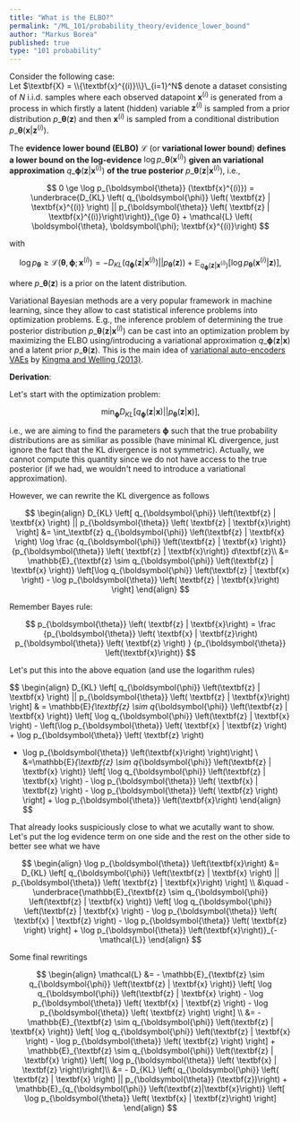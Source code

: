 ```yaml
---
title: "What is the ELBO?"
permalink: "/ML_101/probability_theory/evidence_lower_bound"
author: "Markus Borea"
published: true
type: "101 probability"
---
```



Consider the following case:  
Let $\textbf{X} = \\{\textbf{x}^{(i)}\\}\_{i=1}^N$ denote a dataset
consisting of $N$ i.i.d. samples where each observed datapoint
$\textbf{x}^{(i)}$ is generated from a process in which firstly a
latent (hidden) variable $\textbf{z}^{(i)}$ is sampled from a prior
distribution $p\_{\boldsymbol{\theta}} (\textbf{z})$ and then
$\textbf{x}^{(i)}$ is sampled from a conditional distribution
$p\_{\boldsymbol{\theta}} \left(\textbf{x} | \textbf{z}^{(i)}\right)$.

The **evidence lower bound (ELBO)** $\mathcal{L}$ (or **variational lower
bound**) **defines a lower bound on the log-evidence** $\log
p\_{\boldsymbol{\theta}}(\textbf{x}^{(i)})$ **given an variational
approximation** $q\_{\boldsymbol{\phi}} \left(\textbf{z} |
\textbf{x}^{(i)} \right)$ **of the true posterior**
$p\_{\boldsymbol{\theta}} \left( \textbf{z} |
\textbf{x}^{(i)}\right)$, i.e., 

$$
  0 \ge \log p_{\boldsymbol{\theta}} (\textbf{x}^{(i)}) = \underbrace{D_{KL} \left(
  q_{\boldsymbol{\phi}} \left( \textbf{z} | \textbf{x}^{(i)} \right)
  || 
  p_{\boldsymbol{\theta}} \left( \textbf{z} |
  \textbf{x}^{(i)}\right)\right)}_{\ge 0} + \mathcal{L} \left(
  \boldsymbol{\theta}, \boldsymbol{\phi}; \textbf{x}^{(i)}\right) 
$$

with 

$$
  \log p_{\boldsymbol{\theta}} \ge 
  \mathcal{L} \left( \boldsymbol{\theta}, \boldsymbol{\phi};
  \textbf{x}^{(i)} \right) = - D_{KL} \left( q_{\boldsymbol{\phi}}
  \left( \textbf{z} | \textbf{x}^{(i)} \right) ||
  p_{\boldsymbol{\theta}} (\textbf{z})\right) +
  \mathbb{E}_{q_{\boldsymbol{\phi}}
  \left(\textbf{z}|\textbf{x}^{(i)}\right)} \left[ \log
  p_{\boldsymbol{\theta}} \left( \textbf{x}^{(i)} | \textbf{z}\right) \right],
$$

where $p\_{\boldsymbol{\theta}} (\textbf{z})$ is a prior on the latent
distribution. 

Variational Bayesian methods are a very popular framework in machine 
learning, since they allow to cast statistical inference problems into
optimization problems. E.g., the inference problem of determining the
true posterior distribution $p\_{\boldsymbol{\theta}} \left( \textbf{z} |
\textbf{x}^{(i)}\right)$ can be cast into an optimization problem by
maximizing the ELBO using/introducing a variational approximation
$q\_{\boldsymbol{\phi}} \left(\textbf{z} | \textbf{x} \right)$ and a
latent prior $p\_{\boldsymbol{\theta}} (\textbf{z})$. This is the main
idea of [variational auto-encoders
VAEs](https://borea17.github.io/paper_summaries/auto-encoding_variational_bayes)
by [Kingma and Welling (2013)](https://arxiv.org/abs/1312.6114).

**Derivation**: 

Let's start with the optimization problem:

$$
  \min_{\boldsymbol{\phi}} D_{KL} \left[ q_{\boldsymbol{\phi}} \left(\textbf{z} | \textbf{x} \right) || p_{\boldsymbol{\theta}} \left( \textbf{z} |
\textbf{x}\right) \right],
$$

i.e., we are aiming to find the parameters $\boldsymbol{\phi}$ such
that the true probability distributions are as similiar as possible
(have minimal KL divergence, just ignore the fact that the KL
divergence is not symmetric). Actually, we cannot compute this
quantity since we do not have access to the true posterior (if we had,
we wouldn't need to introduce a variational approximation). 

However, we can rewrite the KL divergence as follows 

$$
\begin{align}
D_{KL} \left[ q_{\boldsymbol{\phi}} \left(\textbf{z} | \textbf{x} \right) || p_{\boldsymbol{\theta}} \left( \textbf{z} |
\textbf{x}\right) \right] &= \int_\textbf{z}
q_{\boldsymbol{\phi}} \left(\textbf{z} | \textbf{x} \right) \log \frac
{q_{\boldsymbol{\phi}} \left(\textbf{z} | \textbf{x} \right)} {p_{\boldsymbol{\theta}} \left( \textbf{z} |
\textbf{x}\right)} d\textbf{z}\\
&= \mathbb{E}_{\textbf{z} \sim q_{\boldsymbol{\phi}} \left(\textbf{z}
| \textbf{x} \right)} 
\left[\log q_{\boldsymbol{\phi}} \left(\textbf{z} | \textbf{x} \right) - \log p_{\boldsymbol{\theta}} \left( \textbf{z} |
\textbf{x}\right) \right]
\end{align}
$$

Remember Bayes rule: 

$$
p_{\boldsymbol{\theta}} \left( \textbf{z} |
\textbf{x}\right) = \frac {p_{\boldsymbol{\theta}} \left( \textbf{x} |
\textbf{z}\right) p_{\boldsymbol{\theta}} \left( \textbf{z} \right)  }
{p_{\boldsymbol{\theta}} \left(\textbf{x}\right)}
$$

Let's put this into the above equation (and use the logarithm rules)

$$
\begin{align}
D_{KL} \left[ q_{\boldsymbol{\phi}} \left(\textbf{z} | \textbf{x} \right) || p_{\boldsymbol{\theta}} \left( \textbf{z} |
\textbf{x}\right) \right] & =  \mathbb{E}_{\textbf{z} \sim q_{\boldsymbol{\phi}} \left(\textbf{z}
| \textbf{x} \right)} 
\left[ \log q_{\boldsymbol{\phi}} \left(\textbf{z} | \textbf{x}
\right) - \left(\log  p_{\boldsymbol{\theta}} \left( \textbf{x} |
\textbf{z} \right) + \log p_{\boldsymbol{\theta}} \left( \textbf{z} \right) 
- \log p_{\boldsymbol{\theta}} \left(\textbf{x}\right)
 \right)\right] \\
 &=\mathbb{E}_{\textbf{z} \sim q_{\boldsymbol{\phi}} \left(\textbf{z}
| \textbf{x} \right)} 
\left[ \log q_{\boldsymbol{\phi}} \left(\textbf{z} | \textbf{x}
\right) - \log  p_{\boldsymbol{\theta}} \left( \textbf{x} |
\textbf{z} \right) - \log p_{\boldsymbol{\theta}} \left( \textbf{z} \right) 
\right] + \log p_{\boldsymbol{\theta}} \left(\textbf{x}\right)
\end{align}
$$

That already looks suspiciously close to what we acutally want to
show. Let's put the log evidence term on one side and the rest on the
other side to better see what we have

$$
\begin{align}
\log p_{\boldsymbol{\theta}} \left(\textbf{x}\right) &=  D_{KL} \left[ q_{\boldsymbol{\phi}} \left(\textbf{z} | \textbf{x} \right) || p_{\boldsymbol{\theta}} \left( \textbf{z} |
\textbf{x}\right) \right] \\
&\quad - \underbrace{\mathbb{E}_{\textbf{z} \sim q_{\boldsymbol{\phi}} \left(\textbf{z}
| \textbf{x} \right)} 
\left[ \log q_{\boldsymbol{\phi}} \left(\textbf{z} | \textbf{x}
\right) - \log  p_{\boldsymbol{\theta}} \left( \textbf{x} |
\textbf{z} \right) - \log p_{\boldsymbol{\theta}} \left( \textbf{z} \right) 
\right] + \log p_{\boldsymbol{\theta}} \left(\textbf{x}\right)}_{- \mathcal{L}}
\end{align}
$$

Some final rewritings

$$
\begin{align}
\mathcal{L} &= - \mathbb{E}_{\textbf{z} \sim q_{\boldsymbol{\phi}} \left(\textbf{z}
| \textbf{x} \right)} 
\left[ \log q_{\boldsymbol{\phi}} \left(\textbf{z} | \textbf{x}
\right) - \log  p_{\boldsymbol{\theta}} \left( \textbf{x} |
\textbf{z} \right) - \log p_{\boldsymbol{\theta}} \left( \textbf{z} \right) 
\right] \\
&= -\mathbb{E}_{\textbf{z} \sim q_{\boldsymbol{\phi}} \left(\textbf{z}
| \textbf{x} \right)} 
\left[ \log q_{\boldsymbol{\phi}} \left(\textbf{z} | \textbf{x}
\right) - \log p_{\boldsymbol{\theta}} \left( \textbf{z} \right) 
\right] + \mathbb{E}_{\textbf{z} \sim q_{\boldsymbol{\phi}} \left(\textbf{z}
| \textbf{x} \right)} \left[ \log  p_{\boldsymbol{\theta}} \left( \textbf{x} |
\textbf{z} \right)\right]\\
&= - D_{KL} \left( q_{\boldsymbol{\phi}}
  \left( \textbf{z} | \textbf{x} \right) ||
  p_{\boldsymbol{\theta}} (\textbf{z})\right) +
  \mathbb{E}_{q_{\boldsymbol{\phi}}
  \left(\textbf{z}|\textbf{x}\right)} \left[ \log
  p_{\boldsymbol{\theta}} \left( \textbf{x} | \textbf{z}\right) \right]
\end{align}
$$
